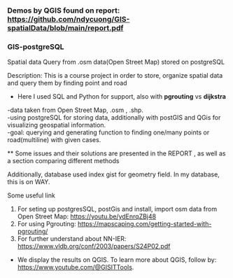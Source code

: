 ### Demos by QGIS found on report: https://github.com/ndycuong/GIS-spatialData/blob/main/report.pdf  

### GIS-postgreSQL
Spatial data Query from .osm data(Open Street Map) stored on postgreSQL  

  
Description: This is a course project in order to store, organize spatial data and query them by finding point and road  
- Here I used SQL and Python for support, also with **pgrouting** vs **dijkstra** 

  
-data taken from Open Street Map, .osm , .shp.  
-using postgreSQL for storing data, additionally with postGIS and QGis for visualizing geospatial information.  
-goal: querying and generating function to finding one/many points or road(multiline) with given cases.  

** Some issues and their solutions are presented in the REPORT , as well as a section comparing different methods

   Additionally, database used index gist for geometry field. In my database, this is on WAY.  
   
   Some useful link  
   1. For seting up postgresSQL, postGis and install, import osm data from Open Street Map: https://youtu.be/ydEnrqZBj48
   2. For using Pgrouting: https://mapscaping.com/getting-started-with-pgrouting/
   3. For further understand about NN-IER: https://www.vldb.org/conf/2003/papers/S24P02.pdf

  * We display the results on QGIS. To learn more about QGIS, follow by: https://www.youtube.com/@GISITTools.
  
   
   
   
   

